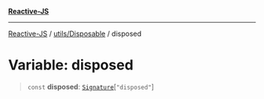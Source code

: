 [**Reactive-JS**](../../../README.md)

***

[Reactive-JS](../../../README.md) / [utils/Disposable](../README.md) / disposed

# Variable: disposed

> `const` **disposed**: [`Signature`](../type-aliases/Signature.md)\[`"disposed"`\]
